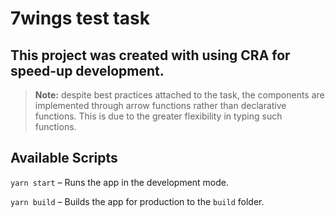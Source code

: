# 7wings test task

## This project was created with using CRA for speed-up development.

> **Note:**
> despite best practices attached to the task, the components are implemented through arrow functions rather than declarative functions. This is due to the greater flexibility in typing such functions.

## Available Scripts

`yarn start` – Runs the app in the development mode.

`yarn build` – Builds the app for production to the `build` folder.
